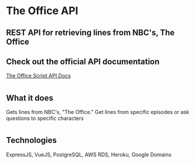 # The Office API

## REST API for retrieving lines from NBC's, The Office

## Check out the official API documentation
[The Office Script API Docs](https://theofficescript.com)

# 

## What it does
Gets lines from NBC's, "The Office." Get lines from specific episodes or ask questions to specific characters

#

## Technologies
ExpressJS, VueJS, PostgreSQL, AWS RDS, Heroku, Google Domains
## 

